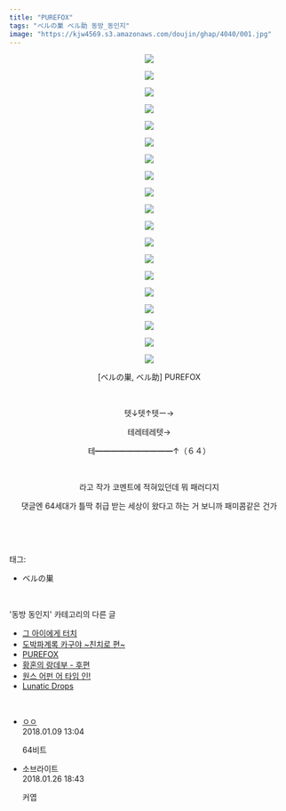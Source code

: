 ```yaml
---
title: "PUREFOX"
tags: "ベルの巣 ベル助 동방_동인지"
image: "https://kjw4569.s3.amazonaws.com/doujin/ghap/4040/001.jpg"
---
```

<div class="article">
<p style="text-align: center; clear: none; float: none;"><img src="{{ site.imgserver3 }}/ghap/4040/001.jpg"/></p>
<p style="text-align: center; clear: none; float: none;"><img src="{{ site.imgserver3 }}/ghap/4040/002.jpg"/></p>
<p style="text-align: center; clear: none; float: none;"><img src="{{ site.imgserver3 }}/ghap/4040/003.jpg"/></p>
<p style="text-align: center; clear: none; float: none;"><img src="{{ site.imgserver3 }}/ghap/4040/004.jpg"/></p>
<p style="text-align: center; clear: none; float: none;"><img src="{{ site.imgserver3 }}/ghap/4040/005.jpg"/></p>
<p style="text-align: center; clear: none; float: none;"><img src="{{ site.imgserver3 }}/ghap/4040/006.jpg"/></p>
<p style="text-align: center; clear: none; float: none;"><img src="{{ site.imgserver3 }}/ghap/4040/007.jpg"/></p>
<p style="text-align: center; clear: none; float: none;"><img src="{{ site.imgserver3 }}/ghap/4040/008.jpg"/></p>
<p style="text-align: center; clear: none; float: none;"><img src="{{ site.imgserver3 }}/ghap/4040/009.jpg"/></p>
<p style="text-align: center; clear: none; float: none;"><img src="{{ site.imgserver3 }}/ghap/4040/010.jpg"/></p>
<p style="text-align: center; clear: none; float: none;"><img src="{{ site.imgserver3 }}/ghap/4040/011.jpg"/></p>
<p style="text-align: center; clear: none; float: none;"><img src="{{ site.imgserver3 }}/ghap/4040/012.jpg"/></p>
<p style="text-align: center; clear: none; float: none;"><img src="{{ site.imgserver3 }}/ghap/4040/013.jpg"/></p>
<p style="text-align: center; clear: none; float: none;"><img src="{{ site.imgserver3 }}/ghap/4040/014.jpg"/></p>
<p style="text-align: center; clear: none; float: none;"><img src="{{ site.imgserver3 }}/ghap/4040/015.jpg"/></p>
<p style="text-align: center; clear: none; float: none;"><img src="{{ site.imgserver3 }}/ghap/4040/016.jpg"/></p>
<p style="text-align: center; clear: none; float: none;"><img src="{{ site.imgserver3 }}/ghap/4040/017.jpg"/></p>
<p style="text-align: center; clear: none; float: none;"><img src="{{ site.imgserver3 }}/ghap/4040/018.jpg"/></p>
<p style="text-align: center; clear: none; float: none;"><img src="{{ site.imgserver3 }}/ghap/4040/019.jpg"/></p>
<p style="text-align: center; clear: none; float: none;">[ベルの巣, ベル助] PUREFOX</p>
<p style="text-align: center; clear: none; float: none;"><br/></p>
<p style="text-align: center; clear: none; float: none;">텟↓텟↑텟ー→</p>
<p style="text-align: center; clear: none; float: none;">테레테레텟→</p>
<p style="text-align: center; clear: none; float: none;">테━━━━━━━━━━↑（６４）</p>
<p style="text-align: center; clear: none; float: none;"><br/></p>
<p style="text-align: center; clear: none; float: none;">라고 작가 코멘트에 적혀있던데 뭐 패러디지</p>
<p style="text-align: center; clear: none; float: none;">댓글엔 64세대가 틀딱 취급 받는 세상이 왔다고 하는 거 보니까 패미콤같은 건가</p>
<p><br/></p>
</div><br/>
<div class="tagTrail">
<p>태그: </p>
<ul>
<li>ベルの巣</li>
</ul>
</div><br/>
<div class="another">
<p>'동방 동인지' 카테고리의 다른 글</p>
<ul>
<li><a href="/ghap_4043">그 아이에게 터치</a></li>
<li><a href="/ghap_4041">도박파계록 카구야 ~친치로 편~</a></li>
<li><a href="/ghap_4040">PUREFOX</a></li>
<li><a href="/ghap_4035">황혼의 랑데부 - 후편</a></li>
<li><a href="/ghap_4034">원스 어펀 어 타임 인!</a></li>
<li><a href="/ghap_4033">Lunatic Drops</a></li>
</ul>
</div><br/>
<div class="cb_module cb_fluid">
<div class="cb_wrt cb_profile">
<div class="comment">
<ul>
<li class="cb_thumb_off" id="comment15169959">
<div class="cb_comment_area">
<div class="cb_info_area">
<div class="cb_section">
<span class="cb_nick_name"> <a href="http://http:/르ㅡ" onclick="return openLinkInNewWindow(this)">ㅇㅇ</a></span>
</div>
<div class="cb_section">
<span class="cb_date">2018.01.09 13:04 </span>
</div>
</div>
<div class="cb_dsc_comment">
<p class="cb_dsc">
											64비트
										</p>
</div>
</div></li>
<li class="cb_thumb_off" id="comment15183711">
<div class="cb_comment_area">
<div class="cb_info_area">
<div class="cb_section">
<span class="cb_nick_name">소브라이트</span>
</div>
<div class="cb_section">
<span class="cb_date">2018.01.26 18:43 </span>
</div>
</div>
<div class="cb_dsc_comment">
<p class="cb_dsc">
											커엽
										</p>
</div>
</div></li>
</ul>
</div>
</div><!-- commentList close -->
</div><br/>

